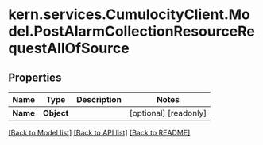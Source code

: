 # kern.services.CumulocityClient.Model.PostAlarmCollectionResourceRequestAllOfSource

## Properties

Name | Type | Description | Notes
------------ | ------------- | ------------- | -------------
**Name** | **Object** |  | [optional] [readonly] 

[[Back to Model list]](../README.md#documentation-for-models) [[Back to API list]](../README.md#documentation-for-api-endpoints) [[Back to README]](../README.md)

